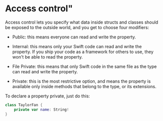 # Access control"

Access control lets you specify what data inside structs and classes should be exposed to the outside world, and you get to choose four modifiers:

* Public: this means everyone can read and write the property.

* Internal: this means only your Swift code can read and write the property. If you ship your code as a framework for others to use, they won't be able to read the property.

* File Private: this means that only Swift code in the same file as the type can read and write the property.

* Private: this is the most restrictive option, and means the property is available only inside methods that belong to the type, or its extensions.

To declare a property private, just do this:

```swift
class TaylorFan {
    private var name: String!
}
```